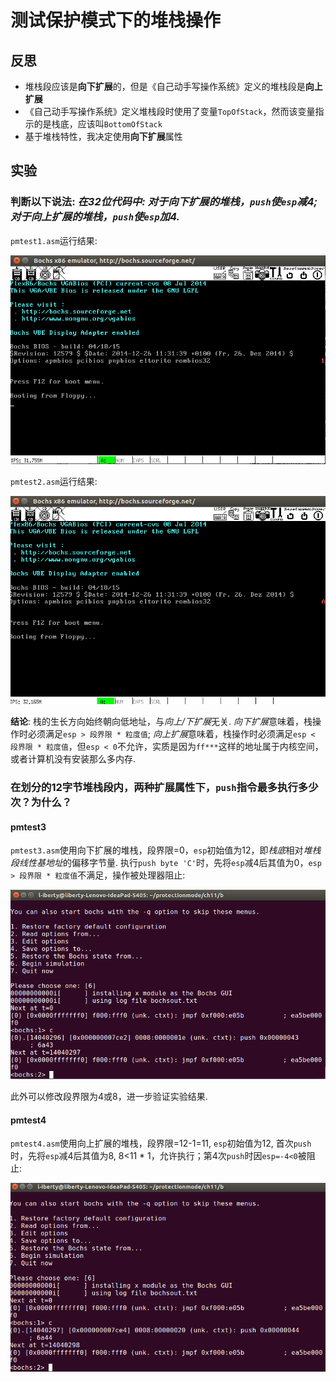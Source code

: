 # 测试保护模式下的堆栈操作

## 反思
- 堆栈段应该是**向下扩展**的，但是《自己动手写操作系统》定义的堆栈段是**向上扩展**
- 《自己动手写操作系统》定义堆栈段时使用了变量`TopOfStack`，然而该变量指示的是栈底，应该叫`BottomOfStack`
- 基于堆栈特性，我决定使用**向下扩展**属性

## 实验
### 判断以下说法: *在32位代码中: 对于向下扩展的堆栈，`push`使`esp`减4; 对于向上扩展的堆栈，`push`使`esp`加4.*
`pmtest1.asm`运行结果:

![pmtest1](screenshot/pmtest1.png)

`pmtest2.asm`运行结果:

![pmtest2](screenshot/pmtest2.png)

**结论**: 栈的生长方向始终朝向低地址，与*向上/下扩展*无关. *向下扩展*意味着，栈操作时必须满足`esp > 段界限 * 粒度值`; *向上扩展*意味着，栈操作时必须满足`esp < 段界限 * 粒度值`，但`esp < 0`不允许，实质是因为`ff***`这样的地址属于内核空间，或者计算机没有安装那么多内存.

### 在划分的12字节堆栈段内，两种扩展属性下，`push`指令最多执行多少次？为什么？
#### pmtest3
`pmtest3.asm`使用向下扩展的堆栈，段界限=0，`esp`初始值为12，即*栈底*相对*堆栈段线性基地址*的偏移字节量. 执行`push byte 'C'`时，先将`esp`减4后其值为0，`esp > 段界限 * 粒度值`不满足，操作被处理器阻止:

![pmtest3](screenshot/pmtest3.png)

此外可以修改段界限为4或8，进一步验证实验结果.

#### pmtest4
`pmtest4.asm`使用向上扩展的堆栈，段界限=12-1=11, `esp`初始值为12, 首次`push`时，先将`esp`减4后其值为8, 8<11 * 1，允许执行；第4次`push`时因`esp=-4<0`被阻止:

![pmtest4](screenshot/pmtest4.png)
